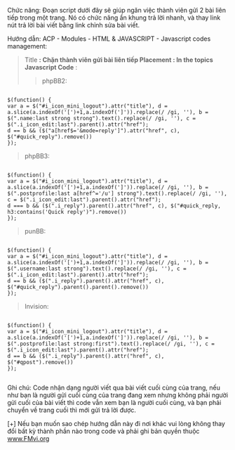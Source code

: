 Chức năng: Đoạn script dưới đây sẽ giúp ngăn việc thành viên gửi 2 bài liên tiếp trong một trang. Nó có chức năng ẩn khung trả lời nhanh, và thay link nút trả lời bài viết bằng link chỉnh sửa bài viết.

Hướng dẫn: ACP - Modules - HTML & JAVASCRIPT - Javascript codes management:

> Title **: Chặn thành viên gửi bài liên tiếp
> Placement : In the topics
> Javascript Code** :
> > phpBB2:

```

$(function() {
var a = $("#i_icon_mini_logout").attr("title"), d = a.slice(a.indexOf('[')+1,a.indexOf(']')).replace(/ /gi, ''), b = $(".name:last strong strong").text().replace(/ /gi, ''), c = $(".i_icon_edit:last").parent().attr("href");
d == b && ($("a[href$='&mode=reply']").attr("href", c), $("#quick_reply").remove())
});

```

> phpBB3:

```

$(function() {
var a = $("#i_icon_mini_logout").attr("title"), d = a.slice(a.indexOf('[')+1,a.indexOf(']')).replace(/ /gi, ''), b = $(".postprofile:last a[href^='/u'] strong").text().replace(/ /gi, ''), c = $(".i_icon_edit:last").parent().attr("href");
d === b && ($(".i_reply").parent().attr("href", c), $("#quick_reply, h3:contains('Quick reply')").remove())
});

```
> punBB:

```

$(function() {
var a = $("#i_icon_mini_logout").attr("title"), d = a.slice(a.indexOf('[')+1,a.indexOf(']')).replace(/ /gi, ''), b = $(".username:last strong").text().replace(/ /gi, ''), c = $(".i_icon_edit:last").parent().attr("href");
d == b && ($(".i_reply").parent().attr("href", c), $("#quick_reply").parent().parent().remove())
});

```
> Invision:

```

$(function() {
var a = $("#i_icon_mini_logout").attr("title"), d = a.slice(a.indexOf('[')+1,a.indexOf(']')).replace(/ /gi, ''), b = $(".postprofile:last strong:first").text().replace(/ /gi, ''), c = $(".i_icon_edit:last").parent().attr("href");
d == b && ($(".i_reply").parent().attr("href", c), $("#qpost").remove())
});


```

Ghi chú: Code nhận dạng người viết qua bài viết cuối cùng của trang, nếu như bạn là người gửi cuối cùng của trang đang xem nhưng không phải người gửi cuối của bài viết thì code vẫn xem bạn là người cuối cùng, và bạn phải chuyển về trang cuối thì mới gửi trả lời được.

[+] Nếu bạn muốn sao chép hướng dẫn này đi nơi khác vui lòng không thay đổi bất kỳ thành phần nào trong code và phải ghi bản quyền thuộc www.FMvi.org